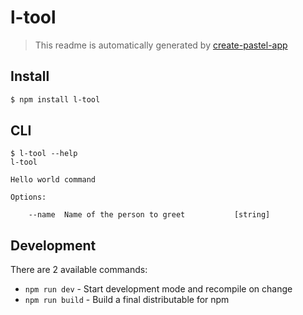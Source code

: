 # l-tool

> This readme is automatically generated by [create-pastel-app](https://github.com/vadimdemedes/create-pastel-app)


## Install

```bash
$ npm install l-tool
```


## CLI

```
$ l-tool --help
l-tool

Hello world command

Options:

	--name  Name of the person to greet           [string]
```


## Development

There are 2 available commands:

- `npm run dev` - Start development mode and recompile on change
- `npm run build` - Build a final distributable for npm
